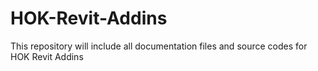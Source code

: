 HOK-Revit-Addins
================

This repository will include all documentation files and source codes for HOK Revit Addins

